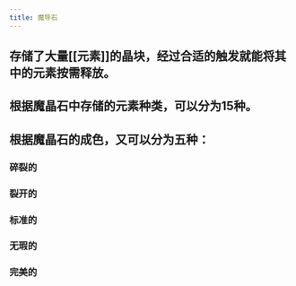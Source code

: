 ```yaml
---
title: 魔导石
---
```


## 存储了大量[[元素]]的晶块，经过合适的触发就能将其中的元素按需释放。
## 根据魔晶石中存储的元素种类，可以分为15种。
## 根据魔晶石的成色，又可以分为五种：
### 碎裂的
### 裂开的
### 标准的
### 无瑕的
### 完美的
